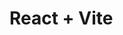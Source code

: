 # React + Vite

<!-- APP creada con el fin de sacar el  máximo provecho de la tecnología de React y Vite para  la creación de aplicaciones web. -->

<!-- Funciones  principales de la aplicación: -->
<!-- Recibir un numero de datos en su defecto cajas con el fin de sacar un promedio de la cantida de materiales que se van a usar en la labor -->

<!-- Creador Aldair Zambrano ✌ -->